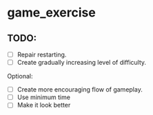 # game_exercise
## TODO:
- [ ] Repair restarting.
- [ ] Create gradually increasing level of difficulty.

Optional:
- [ ] Create more encouraging flow of gameplay.
- [ ] Use minimum time
- [ ] Make it look better